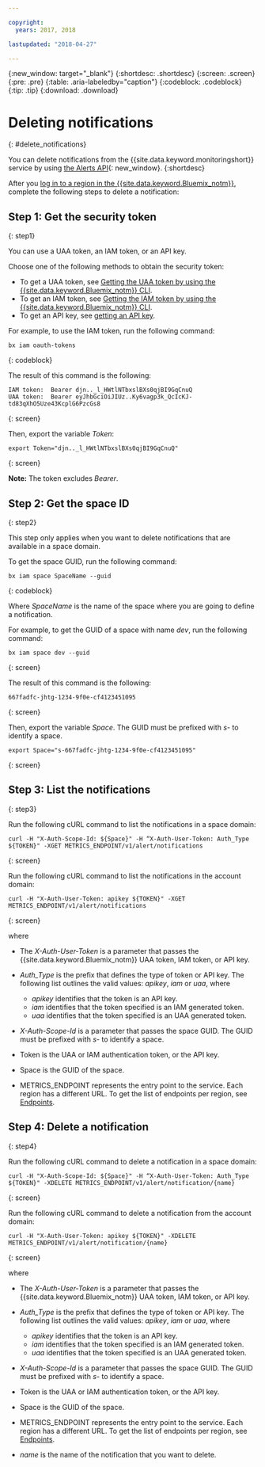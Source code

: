 ```yaml
---

copyright:
  years: 2017, 2018

lastupdated: "2018-04-27"

---
```


{:new_window: target="_blank"}
{:shortdesc: .shortdesc}
{:screen: .screen}
{:pre: .pre}
{:table: .aria-labeledby="caption"}
{:codeblock: .codeblock}
{:tip: .tip}
{:download: .download}



# Deleting notifications
{: #delete_notifications}

You can delete notifications from the {{site.data.keyword.monitoringshort}} service by using [the Alerts API](https://console.bluemix.net/apidocs/940-ibm-cloud-monitoring-alerts-api?&language=node#introduction){: new_window}.
{:shortdesc}

After you [log in to a region in the {{site.data.keyword.Bluemix_notm}}](/docs/services/cloud-monitoring/qa/cli_qa.html#login), complete the following steps to delete a notification:


## Step 1: Get the security token
{: step1}

You can use a UAA token, an IAM token, or an API key. 

Choose one of the following methods to obtain the security token:
	
* To get a UAA token, see [Getting the UAA token by using the {{site.data.keyword.Bluemix_notm}} CLI](/docs/services/cloud-monitoring/security/auth_uaa.html#uaa_cli).
* To get an IAM token, see [Getting the IAM token by using the {{site.data.keyword.Bluemix_notm}} CLI](/docs/services/cloud-monitoring/security/auth_iam.html#auth_iam).
* To get an API key, see [getting an API key](/docs/services/cloud-monitoring/security/auth_api_key.html#auth_api_key).
	
For example, to use the IAM token, run the following command:

```
bx iam oauth-tokens
```
{: codeblock}
	
The result of this command is the following:
	
```
IAM token:  Bearer djn.._l_HWtlNTbxslBXs0qjBI9GqCnuQ
UAA token:  Bearer eyJhbGciOiJIUz..Ky6vagp3k_QcIcKJ-td83qXhO5Uze43KcplG6PzcGs8
```
{: screen}
	
Then, export the variable *Token*:
	
```
export Token="djn.._l_HWtlNTbxslBXs0qjBI9GqCnuQ"
```
{: screen}
	
**Note:** The token excludes *Bearer*.
	

## Step 2: Get the space ID 
{: step2}

This step only applies when you want to delete notifications that are available in a space domain.

To get the space GUID, run the following command:
	
```
bx iam space SpaceName --guid
```
{: codeblock}
	
Where *SpaceName* is the name of the space where you are going to define a notification. 
	
For example, to get the GUID of a space with name *dev*, run the following command:
	
```
bx iam space dev --guid
```
{: screen}
	
The result of this command is the following:
	
```
667fadfc-jhtg-1234-9f0e-cf4123451095
```
{: screen}
	
Then, export the variable *Space*. The GUID must be prefixed with *s-* to identify a space.
	
```
export Space="s-667fadfc-jhtg-1234-9f0e-cf4123451095"
```
{: screen}

	

## Step 3: List the notifications
{: step3}


Run the following cURL command to list the notifications in a space domain:

```
curl -H "X-Auth-Scope-Id: ${Space}" -H “X-Auth-User-Token: Auth_Type ${TOKEN}" -XGET METRICS_ENDPOINT/v1/alert/notifications

```
{: screen}

Run the following cURL command to list the notifications in the account domain:

```
curl -H "X-Auth-User-Token: apikey ${TOKEN}" -XGET METRICS_ENDPOINT/v1/alert/notifications
```
{: screen}

where
	
* The *X-Auth-User-Token* is a parameter that passes the {{site.data.keyword.Bluemix_notm}} UAA token, IAM token, or API key.
	
* *Auth_Type* is the prefix that defines the type of token or API key. The following list outlines the valid values: *apikey*, *iam* or *uaa*, where

    * *apikey* identifies that the token is an API key.
	* *iam* identifies that the token specified is an IAM generated token.
	* *uaa* identifies that the token specified is an UAA generated token.
	
* *X-Auth-Scope-Id* is a parameter that passes the space GUID. The GUID must be prefixed with *s-* to identify a space. 
	
* Token is the UAA or IAM authentication token, or the API key.
	
* Space is the GUID of the space. 
	
* METRICS_ENDPOINT represents the entry point to the service. Each region has a different URL. To get the list of endpoints per region, see [Endpoints](/docs/services/cloud-monitoring/send_retrieve_metrics_ov.html#endpoints).


## Step 4: Delete a notification
{: step4}
  

Run the following cURL command to delete a notification in a space domain:

```
curl -H "X-Auth-Scope-Id: ${Space}" -H “X-Auth-User-Token: Auth_Type ${TOKEN}" -XDELETE METRICS_ENDPOINT/v1/alert/notification/{name} 
```
{: screen}

Run the following cURL command to delete a notification from the account domain:

```
curl -H "X-Auth-User-Token: apikey ${TOKEN}" -XDELETE METRICS_ENDPOINT/v1/alert/notification/{name} 
```
{: screen}

	
where
	
* The *X-Auth-User-Token* is a parameter that passes the {{site.data.keyword.Bluemix_notm}} UAA token, IAM token, or API key.
	
* *Auth_Type* is the prefix that defines the type of token or API key. The following list outlines the valid values: *apikey*, *iam* or *uaa*, where

    * *apikey* identifies that the token is an API key.
	* *iam* identifies that the token specified is an IAM generated token.
	* *uaa* identifies that the token specified is an UAA generated token.
	
* *X-Auth-Scope-Id* is a parameter that passes the space GUID. The GUID must be prefixed with *s-* to identify a space. 
	
* Token is the UAA or IAM authentication token, or the API key.
	
* Space is the GUID of the space. 
	
* METRICS_ENDPOINT represents the entry point to the service. Each region has a different URL. To get the list of endpoints per region, see [Endpoints](/docs/services/cloud-monitoring/send_retrieve_metrics_ov.html#endpoints).

* *name* is the name of the notification that you want to delete.
	
